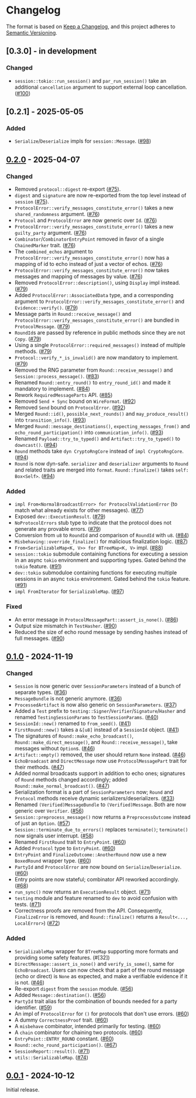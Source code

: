 # Changelog

The format is based on [Keep a Changelog](https://keepachangelog.com/en/1.0.0/),
and this project adheres to [Semantic Versioning](https://semver.org/spec/v2.0.0.html).


## [0.3.0] - in development

### Changed

- `session::tokio::run_session()` and `par_run_session()` take an additional `cancellation` argument to support external loop cancellation. ([#100])


[#100]: https://github.com/entropyxyz/manul/pull/100


## [0.2.1] - 2025-05-05

### Added

- `Serialize`/`Deserialize` impls for `session::Message`. ([#98])


[#98]: https://github.com/entropyxyz/manul/pull/98


## [0.2.0] - 2025-04-07

### Changed

- Removed `protocol::digest` re-export ([#75]).
- `digest` and `signature` are now re-exported from the top level instead of `session` ([#75]).
- `ProtocolError::verify_messages_constitute_error()` takes a new `shared_randomness` argument. ([#76])
- `Protocol` and `ProtocolError` are now generic over `Id`. ([#76])
- `ProtocolError::verify_messages_constitute_error()` takes a new `guilty_party` argument. ([#76])
- `Combinator`/`CombinatorEntryPoint` removed in favor of a single `ChainedMarker` trait. ([#76])
- The `combined_echos` argument to `ProtocolError::verify_messages_constitute_error()` now has a mapping of id to echo instead of just a vector of echos. ([#76])
- `ProtocolError::verify_messages_constitute_error()` now takes messages and mapping of messages by value. ([#76])
- Removed `ProtocolError::description()`, using `Display` impl instead. ([#79])
- Added `ProtocolError::AssociatedData` type, and a corresponding argument to `ProtocolError::verify_messages_constitute_error()` and `Evidence::verify()`. ([#79])
- Message parts in `Round::receive_message()` and `ProtocolError::verify_messages_constitute_error()` are bundled in `ProtocolMessage`. ([#79])
- `RoundId`s are passed by reference in public methods since they are not `Copy`. ([#79])
- Using a single `ProtocolError::required_messages()` instead of multiple methods. ([#79])
- `Protocol::verify_*_is_invalid()` are now mandatory to implement. ([#79])
- Removed the RNG parameter from `Round::receive_message()` and `Session::process_message()`. ([#83])
- Renamed `Round::entry_round()` to `entry_round_id()` and made it mandatory to implement. ([#84])
- Rework `RequiredMessageParts` API. ([#85])
- Removed `Send + Sync` bound on `WireFormat`. ([#92])
- Removed `Send` bound on `ProtocolError`. ([#92])
- Merged `Round::id()`, `possible_next_rounds()` and `may_produce_result()` into `transition_info()`. ([#93])
- Merged `Round::message_destinations()`, `expecting_messages_from()` and `echo_round_participation()` into `communication_info()`. ([#93])
- Renamed `Payload::try_to_typed()` and `Artifact::try_to_typed()` to `downcast()`. ([#94])
- `Round` methods take `dyn CryptoRngCore` instead of `impl CryptoRngCore`. ([#94])
- `Round` is now dyn-safe. `serializer` and `deserializer` arguments to `Round` and related traits are merged into `format`. `Round::finalize()` takes `self: Box<Self>`. ([#94])


### Added

- `impl From<NormalBroadcastError> for ProtocolValidationError` (to match what already exists for other messages). ([#77])
- Exposed `dev::ExecutionResult`. ([#79])
- `NoProtocolErrors` stub type to indicate that the protocol does not generate any provable errors. ([#79])
- Conversion from `u8` to `RoundId` and comparison of `RoundId` with `u8`. ([#84])
- `Misbehaving::override_finalize()` for malicious finalization logic. ([#87])
- `From<SerializableMap<K, V>> for BTreeMap<K, V>` impl. ([#88])
- `session::tokio` submodule containing functions for executing a session in an async `tokio` environment and supporting types. Gated behind the `tokio` feature. ([#91])
- `dev::tokio` submoduloe containing functions for executing multiple sessions in an async `tokio` environment. Gated behind the `tokio` feature. ([#91])
- `impl FromIterator` for `SerializableMap`. ([#97])


### Fixed

- An error message in `ProtocolMessagePart::assert_is_none()`. ([#86])
- Output size mismatch in `TestHasher`. ([#90])
- Reduced the size of echo round message by sending hashes instead of full messages. ([#90])


[#75]: https://github.com/entropyxyz/manul/pull/75
[#76]: https://github.com/entropyxyz/manul/pull/76
[#77]: https://github.com/entropyxyz/manul/pull/77
[#79]: https://github.com/entropyxyz/manul/pull/79
[#83]: https://github.com/entropyxyz/manul/pull/83
[#84]: https://github.com/entropyxyz/manul/pull/84
[#85]: https://github.com/entropyxyz/manul/pull/85
[#86]: https://github.com/entropyxyz/manul/pull/86
[#87]: https://github.com/entropyxyz/manul/pull/87
[#88]: https://github.com/entropyxyz/manul/pull/88
[#90]: https://github.com/entropyxyz/manul/pull/90
[#91]: https://github.com/entropyxyz/manul/pull/91
[#92]: https://github.com/entropyxyz/manul/pull/92
[#93]: https://github.com/entropyxyz/manul/pull/93
[#94]: https://github.com/entropyxyz/manul/pull/94
[#97]: https://github.com/entropyxyz/manul/pull/97


## [0.1.0] - 2024-11-19

### Changed

- `Session` is now generic over `SessionParameters` instead of a bunch of separate types. ([#36])
- `MessageBundle` is not generic anymore. ([#36])
- `ProcessedArtifact` is now also generic on `SessionParameters`. ([#37])
- Added a `Test` prefix to `testing::Signer`/`Verifier`/`Signature`/`Hasher` and renamed `TestingSessionParams` to `TestSessionParams`. ([#40])
- `SessionId::new()` renamed to `from_seed()`. ([#41])
- `FirstRound::new()` takes a `&[u8]` instead of a `SessionId` object. ([#41])
- The signatures of `Round::make_echo_broadcast()`, `Round::make_direct_message()`, and `Round::receive_message()`, take messages without `Option`s. ([#46])
- `Artifact::empty()` removed, the user should return `None` instead. ([#46])
- `EchoBroadcast` and `DirectMessage` now use `ProtocolMessagePart` trait for their methods. ([#47])
- Added normal broadcasts support in addition to echo ones; signatures of `Round` methods changed accordingly; added `Round::make_normal_broadcast()`. ([#47])
- Serialization format is a part of `SessionParameters` now; `Round` and `Protocol` methods receive dynamic serializers/deserializers. ([#33])
- Renamed `(Verified)MessageBundle` to `(Verified)Message`. Both are now generic over `Verifier`. ([#56])
- `Session::preprocess_message()` now returns a `PreprocessOutcome` instead of just an `Option`. ([#57])
- `Session::terminate_due_to_errors()` replaces `terminate()`; `terminate()` now signals user interrupt. ([#58])
- Renamed `FirstRound` trait to `EntryPoint`. ([#60])
- Added `Protocol` type to `EntryPoint`. ([#60])
- `EntryPoint` and `FinalizeOutcome::AnotherRound` now use a new `BoxedRound` wrapper type. ([#60])
- `PartyId` and `ProtocolError` are now bound on `Serialize`/`Deserialize`. ([#60])
- Entry points are now stateful; combinator API reworked accordingly. ([#68])
- `run_sync()` now returns an `ExecutionResult` object. ([#71])
- `testing` module and feature renamed to `dev` to avoid confusion with tests. ([#71])
- Correctness proofs are removed from the API. Consequently, `FinalizeError` is removed, and `Round::finalize()` returns a `Result<..., LocalError>`) ([#72])


### Added

- `SerializableMap` wrapper for `BTreeMap` supporting more formats and providing some safety features. (#[32])
- `DirectMessage::assert_is_none()` and `verify_is_some()`, same for `EchoBroadcast`. Users can now check that a part of the round message (echo or direct) is `None` as expected, and make a verifiable evidence if it is not. ([#46])
- Re-export `digest` from the `session` module. ([#56])
- Added `Message::destination()`. ([#56])
- `PartyId` trait alias for the combination of bounds needed for a party identifier. ([#59])
- An impl of `ProtocolError` for `()` for protocols that don't use errors. ([#60])
- A dummy `CorrectnessProof` trait. ([#60])
- A `misbehave` combinator, intended primarily for testing. ([#60])
- A `chain` combinator for chaining two protocols. ([#60])
- `EntryPoint::ENTRY_ROUND` constant. ([#60])
- `Round::echo_round_participation()`. ([#67])
- `SessionReport::result()`. ([#71])
- `utils::SerializableMap`. ([#74])


[#32]: https://github.com/entropyxyz/manul/pull/32
[#33]: https://github.com/entropyxyz/manul/pull/33
[#36]: https://github.com/entropyxyz/manul/pull/36
[#37]: https://github.com/entropyxyz/manul/pull/37
[#40]: https://github.com/entropyxyz/manul/pull/40
[#41]: https://github.com/entropyxyz/manul/pull/41
[#46]: https://github.com/entropyxyz/manul/pull/46
[#47]: https://github.com/entropyxyz/manul/pull/47
[#56]: https://github.com/entropyxyz/manul/pull/56
[#57]: https://github.com/entropyxyz/manul/pull/57
[#58]: https://github.com/entropyxyz/manul/pull/58
[#59]: https://github.com/entropyxyz/manul/pull/59
[#60]: https://github.com/entropyxyz/manul/pull/60
[#67]: https://github.com/entropyxyz/manul/pull/67
[#68]: https://github.com/entropyxyz/manul/pull/68
[#71]: https://github.com/entropyxyz/manul/pull/71
[#72]: https://github.com/entropyxyz/manul/pull/72
[#74]: https://github.com/entropyxyz/manul/pull/74


## [0.0.1] - 2024-10-12

Initial release.


[0.0.1]: https://github.com/entropyxyz/manul/releases/tag/v0.0.1
[0.1.0]: https://github.com/entropyxyz/manul/releases/tag/v0.1.0
[0.2.0]: https://github.com/entropyxyz/manul/releases/tag/v0.2.0
